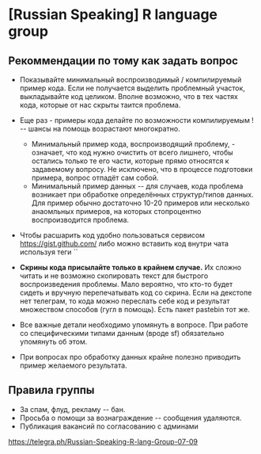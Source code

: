 # [Russian Speaking] R language group

## Рекоммендации по тому как задать вопрос

- Показывайте минимальный воспроизводимый / компилируемый пример кода. Если не получается выделить проблемный участок, выкладывайте код целиком. Вполне возможно, что в тех частях кода, которые от нас скрыты таится проблема.

- Еще раз - примеры кода делайте по возможности компилируемым ! -- шансы на помощь возрастают многократно.

    - Минимальный пример кода, воспроизводящий проблему, - означает, что код нужно очистить от всего лишнего, чтобы остались только те его части, которые прямо относятся к задавемому вопросу. Не исключено, что в процессе подготовки примера, вопрос отпадёт сам собой.
    - Минимальный пример данных -- для случаев, кода проблема возникает при обработке определённых структур/типов данных. Для пример обычно достаточно 10-20 примеров или несколько анаомльных примеров, на которых стопроцентно воспроизводится проблема.

- Чтобы расшарить код удобно пользоваться сервисом https://gist.github.com/ либо можно вставить код внутри чата используя теги   ``

- **Скрины кода присылайте только в крайнем случае.** Их сложно читать и не возможно скопировать текст для быстрого воспроизведения проблемы. Мало вероятно, что кто-то будет сидеть и вручную перепечатывать код со скрина. Если на декстопе нет телеграм, то кода можно переслать себе код и результат множеством способов (гугл в помощь). Есть пакет pastebin тот же.

- Все важные детали необходимо упомянуть в вопросе. При работе со специфическими типами данным (вроде sf) обязательно упомянуть об этом.

- При вопросах про обработку данных крайне полезно приводить пример желаемого результата.

## Правила группы

- За спам, флуд, рекламу -- бан. 
- Просьба о помощи за вознаграждение -- сообщения удаляются.
- Публикация вакансий по согласованию с админами


https://telegra.ph/Russian-Speaking-R-lang-Group-07-09
